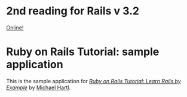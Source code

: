 # 2nd reading for Rails v 3.2
[Online!](https://railstutorialjkim.heroku.com/)

# Ruby on Rails Tutorial: sample application

This is the sample application for
[*Ruby on Rails Tutorial: Learn Rails by Example*](http://railstutorial.org/)
by [Michael Hartl](http://michaelhartl.com/).
